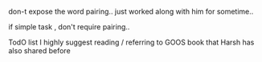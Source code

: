 

don-t expose the word pairing.. 
just worked along with him for sometime..

if simple task , don't require pairing.. 





TodO list
I highly suggest reading / referring to GOOS book that Harsh has also shared before



